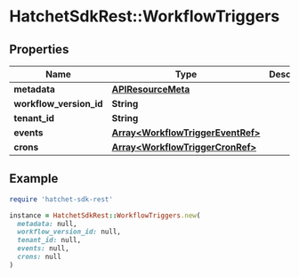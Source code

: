 # HatchetSdkRest::WorkflowTriggers

## Properties

| Name | Type | Description | Notes |
| ---- | ---- | ----------- | ----- |
| **metadata** | [**APIResourceMeta**](APIResourceMeta.md) |  | [optional] |
| **workflow_version_id** | **String** |  | [optional] |
| **tenant_id** | **String** |  | [optional] |
| **events** | [**Array&lt;WorkflowTriggerEventRef&gt;**](WorkflowTriggerEventRef.md) |  | [optional] |
| **crons** | [**Array&lt;WorkflowTriggerCronRef&gt;**](WorkflowTriggerCronRef.md) |  | [optional] |

## Example

```ruby
require 'hatchet-sdk-rest'

instance = HatchetSdkRest::WorkflowTriggers.new(
  metadata: null,
  workflow_version_id: null,
  tenant_id: null,
  events: null,
  crons: null
)
```

